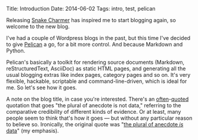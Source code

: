 Title: Introduction
Date: 2014-06-02
Tags: intro, test, pelican

Releasing [Snake Charmer](https://github.com/andrewclegg/snake-charmer) has inspired me to start blogging again, so welcome to the new blog.

I've had a couple of Wordpress blogs in the past, but this time I've decided to give [Pelican](http://blog.getpelican.com/) a go, for a bit more control. And because Markdown and Python.

Pelican's basically a toolkit for rendering source documents (Markdown, reStructuredText, AsciiDoc) as static HTML pages, and generating all the usual blogging extras like index pages, category pages and so on. It's very flexible, hackable, scriptable and command-line-driven, which is ideal for me. So let's see how it goes.

A note on the blog title, in case you're interested. There's an [often](http://www.psychologytoday.com/blog/scientocracy/201401/the-plural-anecdote-is-not-data)-[quoted](http://www.ft.com/cms/s/2/634fb176-bf3f-11e3-b924-00144feabdc0.html#axzz33YVGNMQM) quotation that goes "the plural of anecdote is not data," referring to the comparative credibility of different kinds of evidence. Or at least, many people seem to think that's how it goes &mdash; but without any particular reason to believe so. Ironically, the original quote was "[the plural of anecdote *is* data](http://blog.revolutionanalytics.com/2011/04/the-plural-of-anecdote-is-data-after-all.html)" (my emphasis).  
